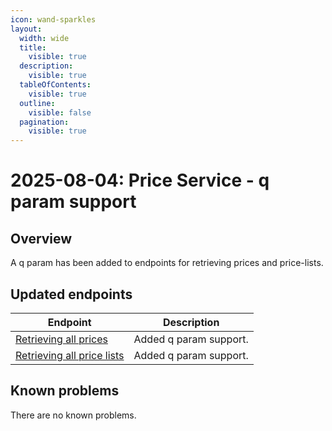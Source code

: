 ```yaml
---
icon: wand-sparkles
layout:
  width: wide 
  title:
    visible: true
  description:
    visible: true
  tableOfContents:
    visible: true
  outline:
    visible: false
  pagination:
    visible: true
---
```


# 2025-08-04: Price Service - q param support

## Overview

A q param has been added to endpoints for retrieving prices and price-lists. 

## Updated endpoints

| Endpoint                                                                 | Description                                                    |
| ----------------------------------------------------------------------   | ---------------------------------------------------------------|
| [Retrieving all prices](https://developer.emporix.io/api-references/api-guides/prices-and-taxes/price-service/api-reference/prices#get-price-tenant-prices) | Added q param support.                                     |
| [Retrieving all price lists](https://developer.emporix.io/api-references/api-guides/prices-and-taxes/price-service/api-reference/price-lists#get-price-tenant-price-lists)  | Added q param support. |


## Known problems

There are no known problems.
